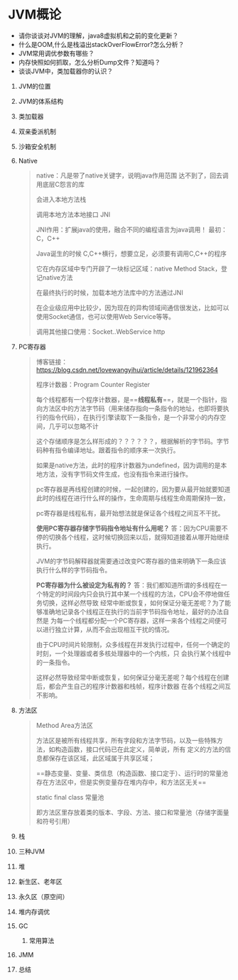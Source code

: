                                                                                                                                                                                                                                                                                                                                                                                                                                                                                                                                                                                                                                                                                                                                                                                                                                                                                                                                                                                                                                                                                                                                                                

# JVM概论

- 请你谈谈对JVM的理解，java8虚拟机和之前的变化更新？
- 什么是OOM,什么是栈溢出stackOverFlowError?怎么分析？
- JVM常用调优参数有哪些？
- 内存快照如何抓取，怎么分析Dump文件？知道吗？
- 谈谈JVM中，类加载器你的认识？



1. JVM的位置

2. JVM的体系结构

3. 类加载器

4. 双亲委派机制

5. 沙箱安全机制

6. Native

   >native：凡是带了native关键字，说明java作用范围 达不到了，回去调用底层C怨言的库
   >
   >会进入本地方法栈
   >
   >调用本地方法本地接口  JNI
   >
   >JNI作用：扩展java的使用，融合不同的编程语言为java调用！ 最初：C，C++
   >
   >Java诞生的时候 C,C++横行，想要立足，必须要有调用C,C++的程序
   >
   >它在内存区域中专门开辟了一块标记区域：native Method Stack，登记native方法
   >
   >在最终执行的时候，加载本地方法库中的方法通过JNI
   >
   >在企业级应用中比较少，因为现在的异构领域间通信很发达，比如可以使用Socket通信，也可以使用Web Service等等。
   >
   >调用其他接口使用：Socket..WebService  http

   

7. PC寄存器

   >博客链接：https://blog.csdn.net/lovewangyihui/article/details/121962364
   >
   >程序计数器：Program Counter Register
   >
   >每个线程都有一个程序计数器，是==**线程私有**==，就是一个指针，指向方法区中的方法字节码（用来储存指向一条指令的地址，也即将要执行的指令代码），在执行引擎读取下一条指令，是一个非常小的内存空间，几乎可以忽略不计
   >
   >这个存储顺序是怎么样形成的？？？？？？，根据解析的字节码。字节码种有指令编译地址。跟着指令的顺序来一次执行。
   >
   >如果是native方法，此时的程序计数器为undefined，因为调用的是本地方法，没有字节码文件生成，也没有指令来进行操作。
   >
   >pc寄存器是再线程创建的时候，一起创建的，因为要从最开始就要知道此时的线程在进行什么样的操作，生命周期与线程生命周期保持一致，
   >
   >pc寄存器是线程私有，最开始想法就是保证各个线程之间互不干扰。
   >
   >**使用PC寄存器存储字节码指令地址有什么用呢？**
   >答：因为CPU需要不停的切换各个线程，这时候切换回来以后，就得知道接着从哪开始继续执行。
   >
   >​		JVM的字节码解释器就需要通过改变PC寄存器的值来明确下一条应该执行什么样的字节码指令。
   >
   >**PC寄存器为什么被设定为私有的？**
   >答：我们都知道所谓的多线程在一个特定的时间段内只会执行其中某一个线程的方法，CPU会不停地做任务切换，这样必然导致		经常中断或恢复，如何保证分毫无差呢？为了能够准确地记录各个线程正在执行的当前字节码指令地址，最好的办法自然是		为每一个线程都分配一个PC寄存器，这样一来各个线程之间便可以进行独立计算，从而不会出现相互干扰的情况。
   >
   >​		由于CPU时间片轮限制，众多线程在并发执行过程中，任何一个确定的时刻，一个处理器或者多核处理器中的一个内核，只		会执行某个线程中的一条指令。
   >
   >​		这样必然导致经常中断或恢复，如何保证分毫无差呢？每个线程在创建后，都会产生自己的程序计数器和栈帧，程序计数器		在各个线程之间互不影响。

8. 方法区

   >
   >
   >Method Area方法区
   >
   >​	方法区是被所有线程共享，所有字段和方法字节码，以及一些特殊方法，如构造函数，接口代码已在此定义，简单说，所有 定义的方法的信息都保存在该区域，此区域属于共享区域；
   >
   >​	==静态变量、变量、类信息（构造函数、接口定于）、运行时的常量池存在方法区中，但是实例变量存在堆内存中，和方法区无关==
   >
   >static final class 常量池
   >
   >即方法区里存放着类的版本、字段、方法、接口和常量池（存储字面量和符号引用）

9. 栈

10. 三种JVM

11. 堆

12. 新生区、老年区

13. 永久区（原空间）

14. 堆内存调优

15. GC

    1. 常用算法

16. JMM

17. 总结
